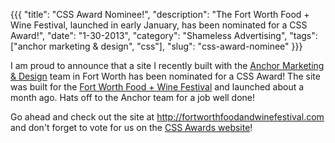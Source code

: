 {{{
  "title": "CSS Award Nominee!",
  "description": "The Fort Worth Food + Wine Festival, launched in early January, has been nominated for a CSS Award!",
  "date": "1-30-2013",
  "category": "Shameless Advertising",
  "tags": ["anchor marketing & design", "css"],
  "slug": "css-award-nominee"
}}}

I am proud to announce that a site I recently built with the [Anchor Marketing & Design](http://anchormd.com) team in Fort Worth has been nominated for a CSS Award! The site was built for the [Fort Worth Food + Wine Festival](http://fortworthfoodandwinefestival.com) and launched about a month ago. Hats off to the Anchor team for a job well done!

Go ahead and check out the site at <http://fortworthfoodandwinefestival.com> and don't forget to vote for us on the [CSS Awards website](http://www.cssawards.net/nominee/fort-worth-food-wine-festival/)!
